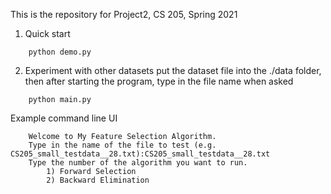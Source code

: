 This is the repository for Project2, CS 205, Spring 2021

1. Quick start
```shell
    python demo.py
```

2. Experiment with other datasets
put the dataset file into the ./data folder, then after starting the program, type in the file name when asked 
```shell
    python main.py
```
Example command line UI
```shell
    Welcome to My Feature Selection Algorithm.
    Type in the name of the file to test (e.g. CS205_small_testdata__28.txt):CS205_small_testdata__28.txt
    Type the number of the algorithm you want to run. 
        1) Forward Selection
        2) Backward Elimination
```


